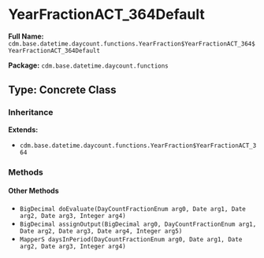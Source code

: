 # YearFractionACT_364Default

**Full Name:** `cdm.base.datetime.daycount.functions.YearFraction$YearFractionACT_364$YearFractionACT_364Default`

**Package:** `cdm.base.datetime.daycount.functions`

## Type: Concrete Class

### Inheritance

**Extends:**
- `cdm.base.datetime.daycount.functions.YearFraction$YearFractionACT_364`

### Methods

#### Other Methods

- `BigDecimal doEvaluate(DayCountFractionEnum arg0, Date arg1, Date arg2, Date arg3, Integer arg4)`
- `BigDecimal assignOutput(BigDecimal arg0, DayCountFractionEnum arg1, Date arg2, Date arg3, Date arg4, Integer arg5)`
- `MapperS daysInPeriod(DayCountFractionEnum arg0, Date arg1, Date arg2, Date arg3, Integer arg4)`

